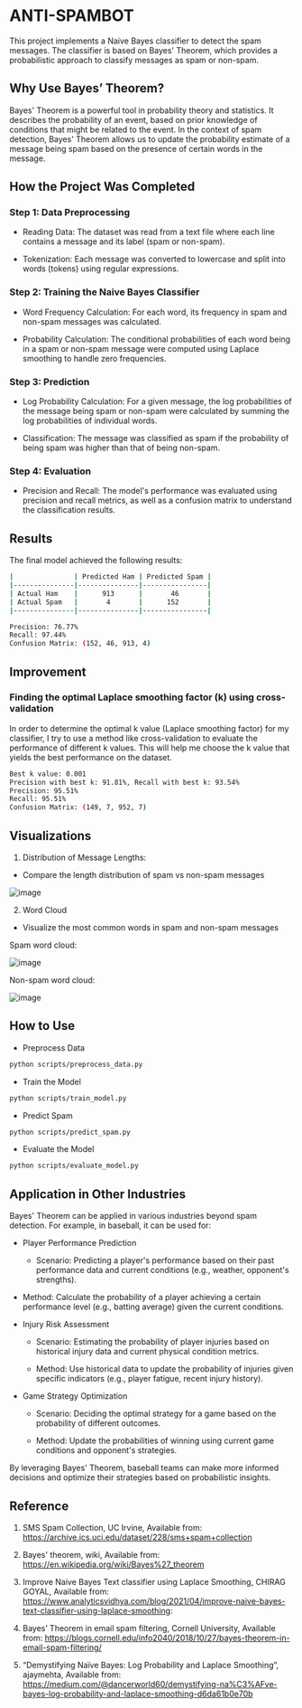 # ANTI-SPAMBOT

This project implements a Naive Bayes classifier to detect the spam messages. The classifier is based on Bayes' Theorem, which provides a probabilistic approach to classify messages as spam or non-spam.

## Why Use Bayes’ Theorem?

Bayes' Theorem is a powerful tool in probability theory and statistics. It describes the probability of an event, based on prior knowledge of conditions that might be related to the event. In the context of spam detection, Bayes' Theorem allows us to update the probability estimate of a message being spam based on the presence of certain words in the message.

## How the Project Was Completed

### Step 1: Data Preprocessing

- Reading Data: The dataset was read from a text file where each line contains a message and its label (spam or non-spam).

- Tokenization: Each message was converted to lowercase and split into words (tokens) using regular expressions.

### Step 2: Training the Naive Bayes Classifier

- Word Frequency Calculation: For each word, its frequency in spam and non-spam messages was calculated.

- Probability Calculation: The conditional probabilities of each word being in a spam or non-spam message were computed using Laplace smoothing to handle zero frequencies.

### Step 3: Prediction

- Log Probability Calculation: For a given message, the log probabilities of the message being spam or non-spam were calculated by summing the log probabilities of individual words.

- Classification: The message was classified as spam if the probability of being spam was higher than that of being non-spam.

### Step 4: Evaluation

- Precision and Recall: The model's performance was evaluated using precision and recall metrics, as well as a confusion matrix to understand the classification results.

## Results

The final model achieved the following results:

```bash
|               | Predicted Ham | Predicted Spam |
|---------------|---------------|----------------|
| Actual Ham    |      913      |       46       |
| Actual Spam   |       4       |      152       |
|---------------|---------------|----------------|

Precision: 76.77%
Recall: 97.44%
Confusion Matrix: (152, 46, 913, 4)
```

## Improvement

### Finding the optimal Laplace smoothing factor (k) using cross-validation

In order to determine the optimal k value (Laplace smoothing factor) for my classifier, I try to use a method like cross-validation to evaluate the performance of different k values. This will help me choose the k value that yields the best performance on the dataset.

```bash
Best k value: 0.001
Precision with best k: 91.81%, Recall with best k: 93.54%
Precision: 95.51%
Recall: 95.51%
Confusion Matrix: (149, 7, 952, 7)
```

## Visualizations

1. Distribution of Message Lengths:

- Compare the length distribution of spam vs non-spam messages

![image](https://github.com/ken1009us/antispambot/blob/main/img/messagelength.png "message length")

2. Word Cloud

- Visualize the most common words in spam and non-spam messages

Spam word cloud:

![image](https://github.com/ken1009us/antispambot/blob/main/img/spamwordcloud.png "spam word cloud")

Non-spam word cloud:


![image](https://github.com/ken1009us/antispambot/blob/main/img/nonspamwordcloud.png "non-spam word cloud")


## How to Use

- Preprocess Data

```bash
python scripts/preprocess_data.py
```

- Train the Model

```bash
python scripts/train_model.py
```

- Predict Spam

```bash
python scripts/predict_spam.py
```

- Evaluate the Model

```bash
python scripts/evaluate_model.py
```

## Application in Other Industries

Bayes' Theorem can be applied in various industries beyond spam detection. For example, in baseball, it can be used for:

- Player Performance Prediction
    - Scenario: Predicting a player's performance based on their past performance data and current conditions (e.g., weather, opponent's strengths).

- Method: Calculate the probability of a player achieving a certain performance level (e.g., batting average) given the current conditions.

- Injury Risk Assessment
    - Scenario: Estimating the probability of player injuries based on historical injury data and current physical condition metrics.

    - Method: Use historical data to update the probability of injuries given specific indicators (e.g., player fatigue, recent injury history).

- Game Strategy Optimization
    - Scenario: Deciding the optimal strategy for a game based on the probability of different outcomes.

    - Method: Update the probabilities of winning using current game conditions and opponent's strategies.

By leveraging Bayes' Theorem, baseball teams can make more informed decisions and optimize their strategies based on probabilistic insights.

## Reference

1. SMS Spam Collection, UC Irvine, Available from: https://archive.ics.uci.edu/dataset/228/sms+spam+collection

2. Bayes' theorem, wiki, Available from: https://en.wikipedia.org/wiki/Bayes%27_theorem

3. Improve Naive Bayes Text classifier using Laplace Smoothing, CHIRAG GOYAL, Available from: https://www.analyticsvidhya.com/blog/2021/04/improve-naive-bayes-text-classifier-using-laplace-smoothing:

4. Bayes’ Theorem in email spam filtering, Cornell University, Available from: https://blogs.cornell.edu/info2040/2018/10/27/bayes-theorem-in-email-spam-filtering/

5. “Demystifying Naïve Bayes: Log Probability and Laplace Smoothing”, ajaymehta, Available from: https://medium.com/@dancerworld60/demystifying-na%C3%AFve-bayes-log-probability-and-laplace-smoothing-d6da61b0e70b

